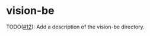 # vision-be

TODO([#12](https://github.com/robocin/ssl-core/issues/12)): Add a description of the vision-be directory.